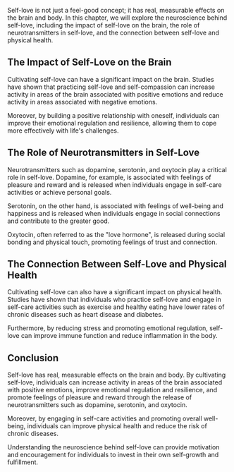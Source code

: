 
Self-love is not just a feel-good concept; it has real, measurable effects on the brain and body. In this chapter, we will explore the neuroscience behind self-love, including the impact of self-love on the brain, the role of neurotransmitters in self-love, and the connection between self-love and physical health.

The Impact of Self-Love on the Brain
------------------------------------

Cultivating self-love can have a significant impact on the brain. Studies have shown that practicing self-love and self-compassion can increase activity in areas of the brain associated with positive emotions and reduce activity in areas associated with negative emotions.

Moreover, by building a positive relationship with oneself, individuals can improve their emotional regulation and resilience, allowing them to cope more effectively with life's challenges.

The Role of Neurotransmitters in Self-Love
------------------------------------------

Neurotransmitters such as dopamine, serotonin, and oxytocin play a critical role in self-love. Dopamine, for example, is associated with feelings of pleasure and reward and is released when individuals engage in self-care activities or achieve personal goals.

Serotonin, on the other hand, is associated with feelings of well-being and happiness and is released when individuals engage in social connections and contribute to the greater good.

Oxytocin, often referred to as the "love hormone", is released during social bonding and physical touch, promoting feelings of trust and connection.

The Connection Between Self-Love and Physical Health
----------------------------------------------------

Cultivating self-love can also have a significant impact on physical health. Studies have shown that individuals who practice self-love and engage in self-care activities such as exercise and healthy eating have lower rates of chronic diseases such as heart disease and diabetes.

Furthermore, by reducing stress and promoting emotional regulation, self-love can improve immune function and reduce inflammation in the body.

Conclusion
----------

Self-love has real, measurable effects on the brain and body. By cultivating self-love, individuals can increase activity in areas of the brain associated with positive emotions, improve emotional regulation and resilience, and promote feelings of pleasure and reward through the release of neurotransmitters such as dopamine, serotonin, and oxytocin.

Moreover, by engaging in self-care activities and promoting overall well-being, individuals can improve physical health and reduce the risk of chronic diseases.

Understanding the neuroscience behind self-love can provide motivation and encouragement for individuals to invest in their own self-growth and fulfillment.
